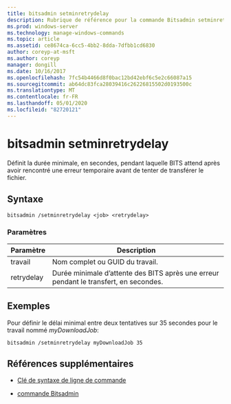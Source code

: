 ```yaml
---
title: bitsadmin setminretrydelay
description: Rubrique de référence pour la commande Bitsadmin setminretrydelay, qui définit la durée minimale, en secondes, pendant laquelle BITS attend après avoir rencontré une erreur temporaire avant de tenter de transférer le fichier.
ms.prod: windows-server
ms.technology: manage-windows-commands
ms.topic: article
ms.assetid: ce8674ca-6cc5-4bb2-8dda-7dfbb1cd6830
author: coreyp-at-msft
ms.author: coreyp
manager: dongill
ms.date: 10/16/2017
ms.openlocfilehash: 7fc54b4466d8f0bac12bd42ebf6c5e2c66087a15
ms.sourcegitcommit: ab64dc83fca28039416c26226815502d0193500c
ms.translationtype: MT
ms.contentlocale: fr-FR
ms.lasthandoff: 05/01/2020
ms.locfileid: "82720121"
---
```

# <a name="bitsadmin-setminretrydelay"></a>bitsadmin setminretrydelay

Définit la durée minimale, en secondes, pendant laquelle BITS attend après avoir rencontré une erreur temporaire avant de tenter de transférer le fichier.

## <a name="syntax"></a>Syntaxe

```
bitsadmin /setminretrydelay <job> <retrydelay>
```

### <a name="parameters"></a>Paramètres

| Paramètre | Description |
| --------- | ----------- |
| travail | Nom complet ou GUID du travail. |
| retrydelay | Durée minimale d’attente des BITS après une erreur pendant le transfert, en secondes. |

## <a name="examples"></a>Exemples

Pour définir le délai minimal entre deux tentatives sur 35 secondes pour le travail nommé *myDownloadJob*:

```
bitsadmin /setminretrydelay myDownloadJob 35
```

## <a name="additional-references"></a>Références supplémentaires

- [Clé de syntaxe de ligne de commande](command-line-syntax-key.md)

- [commande Bitsadmin](bitsadmin.md)
